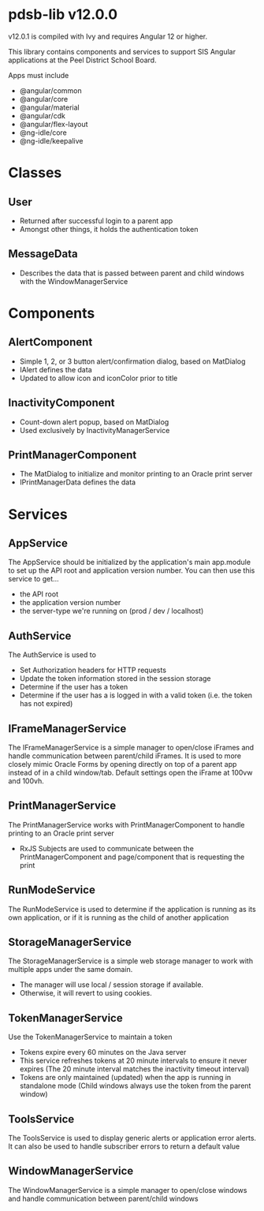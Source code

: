 # pdsb-lib v12.0.0
v12.0.1 is compiled with Ivy and requires Angular 12 or higher.

This library contains components and services to support SIS Angular applications at the Peel District School Board.

Apps must include
- @angular/common
- @angular/core
- @angular/material
- @angular/cdk
- @angular/flex-layout
- @ng-idle/core
- @ng-idle/keepalive

# Classes
## User
- Returned after successful login to a parent app
- Amongst other things, it holds the authentication token

## MessageData
- Describes the data that is passed between parent and child windows with the WindowManagerService

# Components
## AlertComponent
- Simple 1, 2, or 3 button alert/confirmation dialog, based on MatDialog
- IAlert defines the data
- Updated to allow icon and iconColor prior to title

## InactivityComponent
- Count-down alert popup, based on MatDialog
- Used exclusively by InactivityManagerService

## PrintManagerComponent
- The MatDialog to initialize and monitor printing to an Oracle print server
- IPrintManagerData defines the data

# Services
## AppService
The AppService should be initialized by the application's main app.module to set up the API root and application version number. You can then use this service to get...
- the API root
- the application version number
- the server-type we're running on (prod / dev / localhost)

## AuthService
The AuthService is used to
- Set Authorization headers for HTTP requests
- Update the token information stored in the session storage
- Determine if the user has a token
- Determine if the user has a is logged in with a valid token (i.e. the token has not expired)

## IFrameManagerService
The IFrameManagerService is a simple manager to open/close iFrames and handle communication between parent/child iFrames. It is used to more closely mimic Oracle Forms by opening directly on top of a parent app instead of in a child window/tab. Default settings open the iFrame at 100vw and 100vh.

## PrintManagerService
The PrintManagerService works with PrintManagerComponent to handle printing to an Oracle print server
- RxJS Subjects are used to communicate between the PrintManagerComponent and page/component that is
  requesting the print

## RunModeService
The RunModeService is used to determine if the application is running as its own application, or if it is running as the child of another application

## StorageManagerService
The StorageManagerService is a simple web storage manager to work with multiple apps under the same domain.
- The manager will use local / session storage if available.
- Otherwise, it will revert to using cookies.

## TokenManagerService
Use the TokenManagerService to maintain a token
- Tokens expire every 60 minutes on the Java server
- This service refreshes tokens at 20 minute intervals to ensure it never expires (The 20 minute interval matches the inactivity timeout interval)
- Tokens are only maintained (updated) when the app is running in standalone mode (Child windows always use the token from the parent window)

## ToolsService
The ToolsService is used to display generic alerts or application error alerts. It can also be used to handle subscriber errors to return a default value

## WindowManagerService
The WindowManagerService is a simple manager to open/close windows and handle communication between parent/child windows
